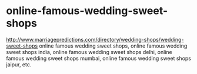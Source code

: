 # online-famous-wedding-sweet-shops
http://www.marriagepredictions.com/directory/wedding-shops/wedding-sweet-shops online famous wedding sweet shops, online famous wedding sweet shops india, online famous wedding sweet shops delhi, online famous wedding sweet shops mumbai, online famous wedding sweet shops jaipur, etc.
